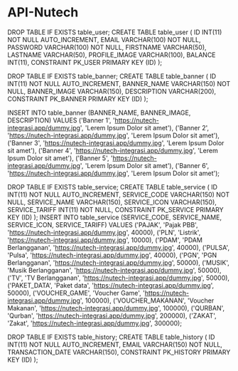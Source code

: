 # API-Nutech
DROP TABLE IF EXISTS table_user;
CREATE TABLE table_user (
   ID             INT(11) NOT NULL AUTO_INCREMENT,
   EMAIL          VARCHAR(100) NOT NULL,
   PASSWORD       VARCHAR(100) NOT NULL,
   FIRSTNAME      VARCHAR(50),
   LASTNAME       VARCHAR(50),
   PROFILE_IMAGE  VARCHAR(100),
   BALANCE        INT(11),
   CONSTRAINT PK_USER PRIMARY KEY (ID)
);

DROP TABLE IF EXISTS table_banner;
CREATE TABLE table_banner (
   ID               INT(11) NOT NULL AUTO_INCREMENT,
   BANNER_NAME      VARCHAR(150) NOT NULL,
   BANNER_IMAGE     VARCHAR(150),
   DESCRIPTION      VARCHAR(200),
   CONSTRAINT PK_BANNER PRIMARY KEY (ID)
);

INSERT INTO table_banner (BANNER_NAME, BANNER_IMAGE, DESCRIPTION) VALUES
('Banner 1', 'https://nutech-integrasi.app/dummy.jpg', 'Lerem Ipsum Dolor sit amet'),
('Banner 2', 'https://nutech-integrasi.app/dummy.jpg', 'Lerem Ipsum Dolor sit amet'),
('Banner 3', 'https://nutech-integrasi.app/dummy.jpg', 'Lerem Ipsum Dolor sit amet'),
('Banner 4', 'https://nutech-integrasi.app/dummy.jpg', 'Lerem Ipsum Dolor sit amet'),
('Banner 5', 'https://nutech-integrasi.app/dummy.jpg', 'Lerem Ipsum Dolor sit amet'),
('Banner 6', 'https://nutech-integrasi.app/dummy.jpg', 'Lerem Ipsum Dolor sit amet');

DROP TABLE IF EXISTS table_service;
CREATE TABLE table_service (
   ID               INT(11) NOT NULL AUTO_INCREMENT,
   SERVICE_CODE      VARCHAR(150) NOT NULL,
   SERVICE_NAME      VARCHAR(150),
   SERVICE_ICON      VARCHAR(150),
   SERVICE_TARIFF      INT(11) NOT NULL,
   CONSTRAINT PK_SERVICE PRIMARY KEY (ID)
);
INSERT INTO table_service (SERVICE_CODE, SERVICE_NAME, SERVICE_ICON, SERVICE_TARIFF) VALUES
('PAJAK', 'Pajak PBB', 'https://nutech-integrasi.app/dummy.jpg', 40000),
('PLN', 'Listrik', 'https://nutech-integrasi.app/dummy.jpg', 10000),
('PDAM', 'PDAM Berlangganan', 'https://nutech-integrasi.app/dummy.jpg', 40000),
('PULSA', 'Pulsa', 'https://nutech-integrasi.app/dummy.jpg', 40000),
('PGN', 'PGN Berlangganan', 'https://nutech-integrasi.app/dummy.jpg', 50000),
('MUSIK', 'Musik Berlangganan', 'https://nutech-integrasi.app/dummy.jpg', 50000),
('TV', 'TV Berlangganan', 'https://nutech-integrasi.app/dummy.jpg', 50000),
('PAKET_DATA', 'Paket data', 'https://nutech-integrasi.app/dummy.jpg', 50000),
('VOUCHER_GAME', 'Voucher Game', 'https://nutech-integrasi.app/dummy.jpg', 100000),
('VOUCHER_MAKANAN', 'Voucher Makanan', 'https://nutech-integrasi.app/dummy.jpg', 100000),
('QURBAN', 'Qurban', 'https://nutech-integrasi.app/dummy.jpg', 200000),
('ZAKAT', 'Zakat', 'https://nutech-integrasi.app/dummy.jpg', 300000);

DROP TABLE IF EXISTS table_history;
CREATE TABLE table_history (
   ID                   INT(11) NOT NULL AUTO_INCREMENT,
   EMAIL                VARCHAR(150) NOT NULL,
   TRANSACTION_DATE     VARCHAR(150),
   CONSTRAINT PK_HISTORY PRIMARY KEY (ID)
);

